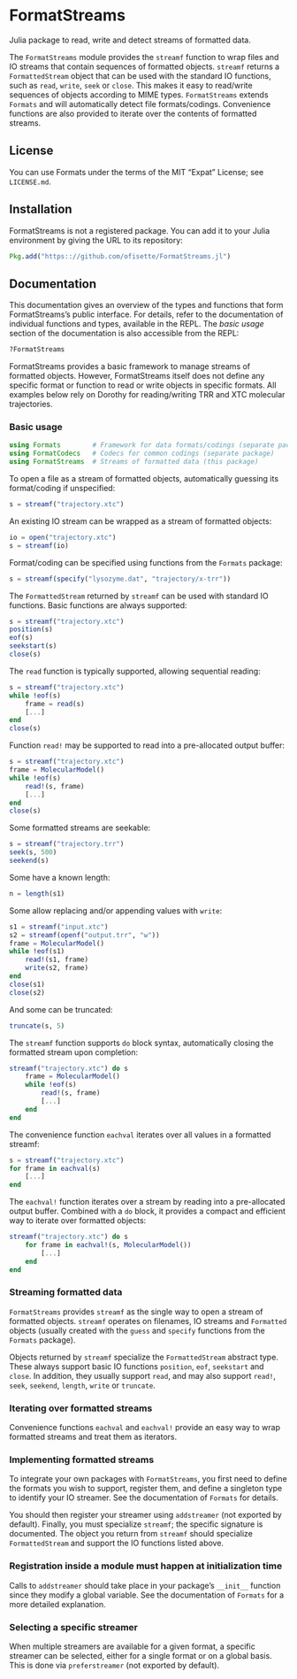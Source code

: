 # FormatStreams

Julia package to read, write and detect streams of formatted data.

The `FormatStreams` module provides the `streamf` function to wrap files and IO
streams that contain sequences of formatted objects. `streamf` returns a
`FormattedStream` object that can be used with the standard IO functions, such
as `read`, `write`, `seek` or `close`. This makes it easy to read/write
sequences of objects according to MIME types. `FormatStreams` extends `Formats`
and will automatically detect file formats/codings. Convenience functions are
also provided to iterate over the contents of formatted streams.

## License

You can use Formats under the terms of the MIT “Expat” License; see
`LICENSE.md`.

## Installation

FormatStreams is not a registered package. You can add it to your Julia
environment by giving the URL to its repository:

```julia
Pkg.add("https:://github.com/ofisette/FormatStreams.jl")
```

## Documentation

This documentation gives an overview of the types and functions that form
FormatStreams’s public interface. For details, refer to the documentation of
individual functions and types, available in the REPL. The *basic usage* section
of the documentation is also accessible from the REPL:

```julia
?FormatStreams
```

FormatStreams provides a basic framework to manage streams of formatted objects.
However, FormatStreams itself does not define any specific format or function to
read or write objects in specific formats. All examples below rely on Dorothy
for reading/writing TRR and XTC molecular trajectories.

### Basic usage

```julia
using Formats        # Framework for data formats/codings (separate package)
using FormatCodecs   # Codecs for common codings (separate package)
using FormatStreams  # Streams of formatted data (this package)
```

To open a file as a stream of formatted objects, automatically guessing its
format/coding if unspecified:

```julia
s = streamf("trajectory.xtc")
```

An existing IO stream can be wrapped as a stream of formatted objects:

```julia
io = open("trajectory.xtc")
s = streamf(io)
```

Format/coding can be specified using functions from the `Formats` package:

```julia
s = streamf(specify("lysozyme.dat", "trajectory/x-trr"))
```

The `FormattedStream` returned by `streamf` can be used with standard IO
functions. Basic functions are always supported:

```julia
s = streamf("trajectory.xtc")
position(s)
eof(s)
seekstart(s)
close(s)
```

The `read` function is typically supported, allowing sequential reading:

```julia
s = streamf("trajectory.xtc")
while !eof(s)
    frame = read(s)
    [...]
end
close(s)
```

Function `read!` may be supported to read into a pre-allocated output buffer:

```julia
s = streamf("trajectory.xtc")
frame = MolecularModel()
while !eof(s)
    read!(s, frame)
    [...]
end
close(s)
```

Some formatted streams are seekable:

```julia
s = streamf("trajectory.trr")
seek(s, 500)
seekend(s)
```

Some have a known length:

```julia
n = length(s1)
```

Some allow replacing and/or appending values with `write`:

```julia
s1 = streamf("input.xtc")
s2 = streamf(openf("output.trr", "w"))
frame = MolecularModel()
while !eof(s1)
    read!(s1, frame)
    write(s2, frame)
end
close(s1)
close(s2)
```

And some can be truncated:

```julia
truncate(s, 5)
```

The `streamf` function supports `do` block syntax, automatically closing the
formatted stream upon completion:

```julia
streamf("trajectory.xtc") do s
    frame = MolecularModel()
    while !eof(s)
        read!(s, frame)
        [...]
    end
end
```

The convenience function `eachval` iterates over all values in a formatted
streamf:

```julia
s = streamf("trajectory.xtc")
for frame in eachval(s)
    [...]
end
```

The `eachval!` function iterates over a stream by reading into a pre-allocated
output buffer. Combined with a `do` block, it provides a compact and efficient
way to iterate over formatted objects:

```julia
streamf("trajectory.xtc") do s
    for frame in eachval!(s, MolecularModel())
        [...]
    end
end
```

### Streaming formatted data

`FormatStreams` provides `streamf` as the single way to open a stream of
formatted objects. `streamf` operates on filenames, IO streams and `Formatted`
objects (usually created with the `guess` and `specify` functions from the
`Formats` package).

Objects returned by `streamf` specialize the `FormattedStream` abstract type.
These always support basic IO functions `position`, `eof`, `seekstart` and
`close`. In addition, they usually support `read`, and may also support `read!`,
`seek`, `seekend`, `length`, `write` or `truncate`.

### Iterating over formatted streams

Convenience functions `eachval` and `eachval!` provide an easy way to wrap
formatted streams and treat them as iterators.

### Implementing formatted streams

To integrate your own packages with `FormatStreams`, you first need to define
the formats you wish to support, register them, and define a singleton type to
identify your IO streamer. See the documentation of `Formats` for details.

You should then register your streamer using `addstreamer` (not exported by
default). Finally, you must specialize `streamf`; the specific signature is
documented. The object you return from `streamf` should specialize
`FormattedStream` and support the IO functions listed above.

### Registration inside a module must happen at initialization time

Calls to `addstreamer` should take place in your package’s `__init__` function
since they modify a global variable. See the documentation of `Formats` for a
more detailed explanation.

### Selecting a specific streamer

When multiple streamers are available for a given format, a specific streamer
can be selected, either for a single format or on a global basis. This is
done via `preferstreamer` (not exported by default).
